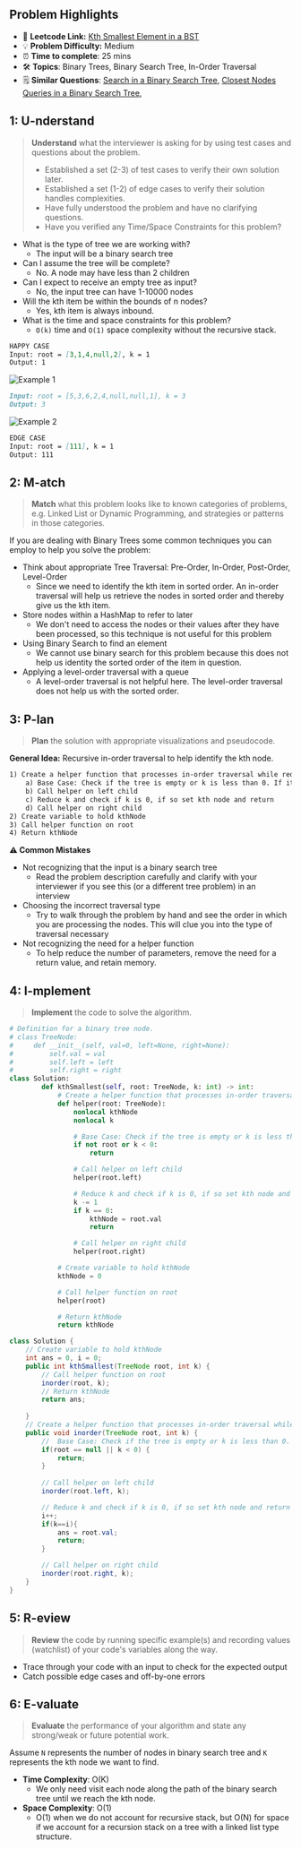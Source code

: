 ## Problem Highlights

* 🔗 **Leetcode Link:** [Kth Smallest Element in a BST](https://leetcode.com/problems/kth-smallest-element-in-a-bst/) 
* 💡 **Problem Difficulty:** Medium
* ⏰ **Time to complete**: 25 mins
* 🛠️ **Topics**: Binary Trees, Binary Search Tree, In-Order Traversal 
* 🗒️ **Similar Questions**: [Search in a Binary Search Tree](https://leetcode.com/problems/search-in-a-binary-search-tree/), [Closest Nodes Queries in a Binary Search Tree](https://leetcode.com/problems/closest-nodes-queries-in-a-binary-search-tree/), 
    
## 1: U-nderstand
 
> **Understand** what the interviewer is asking for by using test cases and questions about the problem.
> 
> - Established a set (2-3) of test cases to verify their own solution later.
> - Established a set (1-2) of edge cases to verify their solution handles complexities.
> - Have fully understood the problem and have no clarifying questions.
> - Have you verified any Time/Space Constraints for this problem?

- What is the type of tree we are working with?
  - The input will be a binary search tree
- Can I assume the tree will be complete?
  - No. A node may have less than 2 children
- Can I expect to receive an empty tree as input?
  - No, the input tree can have 1-10000 nodes
- Will the kth item be within the bounds of n nodes?
    - Yes, kth item is always inbound.
- What is the time and space constraints for this problem?
    - `O(k)` time and `O(1)` space complexity without the recursive stack.

```markdown
HAPPY CASE
Input: root = [3,1,4,null,2], k = 1
Output: 1
```

![Example 1](https://assets.leetcode.com/uploads/2021/01/28/kthtree1.jpg)

```markdown
Input: root = [5,3,6,2,4,null,null,1], k = 3
Output: 3
```

![Example 2](https://assets.leetcode.com/uploads/2021/01/28/kthtree2.jpg)

```markdown
EDGE CASE
Input: root = [111], k = 1
Output: 111
```   
    
## 2: M-atch

> **Match** what this problem looks like to known categories of problems, e.g. Linked List or Dynamic Programming, and strategies or patterns in those categories.

If you are dealing with Binary Trees some common techniques you can employ to help you solve the problem:

- Think about appropriate Tree Traversal: Pre-Order, In-Order, Post-Order, Level-Order
    - Since we need to identify the kth item in sorted order. An in-order traversal will help us retrieve the nodes in sorted order and thereby give us the kth item.
- Store nodes within a HashMap to refer to later
    - We don't need to access the nodes or their values after they have been processed, so this technique is not useful for this problem
- Using Binary Search to find an element
    - We cannot use binary search for this problem because this does not help us identity the sorted order of the item in question.
- Applying a level-order traversal with a queue
    - A level-order traversal is not helpful here. The level-order traversal does not help us with the sorted order.

## 3: P-lan

> **Plan** the solution with appropriate visualizations and pseudocode.

**General Idea:** Recursive in-order traversal to help identify the kth node.

```markdown
1) Create a helper function that processes in-order traversal while reducing k to help identify kth node.
    a) Base Case: Check if the tree is empty or k is less than 0. If it is, return. We have completed search.
    b) Call helper on left child
    c) Reduce k and check if k is 0, if so set kth node and return 
    d) Call helper on right child
2) Create variable to hold kthNode
3) Call helper function on root
4) Return kthNode
```

**⚠️ Common Mistakes**
- Not recognizing that the input is a binary search tree
    - Read the problem description carefully and clarify with your interviewer if you see this (or a different tree problem) in an interview
- Choosing the incorrect traversal type
    - Try to walk through the problem by hand and see the order in which you are processing the nodes. This will clue you into the type of traversal necessary
- Not recognizing the need for a helper function
    - To help reduce the number of parameters, remove the need for a return value, and retain memory.

## 4: I-mplement

> **Implement** the code to solve the algorithm.

```python
# Definition for a binary tree node.
# class TreeNode:
#     def __init__(self, val=0, left=None, right=None):
#         self.val = val
#         self.left = left
#         self.right = right
class Solution:
        def kthSmallest(self, root: TreeNode, k: int) -> int:
            # Create a helper function that processes in-order traversal while reducing k to help identify kth node
            def helper(root: TreeNode):
                nonlocal kthNode 
                nonlocal k

                # Base Case: Check if the tree is empty or k is less than 0. If it is, return. We have completed search.
                if not root or k < 0:
                    return

                # Call helper on left child
                helper(root.left)

                # Reduce k and check if k is 0, if so set kth node and return
                k -= 1
                if k == 0:
                    kthNode = root.val
                    return

                # Call helper on right child
                helper(root.right)

            # Create variable to hold kthNode
            kthNode = 0

            # Call helper function on root
            helper(root)

            # Return kthNode
            return kthNode
```
```java
class Solution {
    // Create variable to hold kthNode
    int ans = 0, i = 0;
    public int kthSmallest(TreeNode root, int k) {
        // Call helper function on root
        inorder(root, k);
        // Return kthNode
        return ans;
        
    }
    // Create a helper function that processes in-order traversal while reducing k to help identify kth node
    public void inorder(TreeNode root, int k) {
        //  Base Case: Check if the tree is empty or k is less than 0. If it is, return. We have completed search.
        if(root == null || k < 0) {
            return;
        }
        
        // Call helper on left child
        inorder(root.left, k);

        // Reduce k and check if k is 0, if so set kth node and return
        i++;
        if(k==i){
            ans = root.val; 
            return;  
        }

        // Call helper on right child
        inorder(root.right, k);
    }
}
```
    
## 5: R-eview

> **Review** the code by running specific example(s) and recording values (watchlist) of your code's variables along the way.

- Trace through your code with an input to check for the expected output
- Catch possible edge cases and off-by-one errors

## 6: E-valuate

> **Evaluate** the performance of your algorithm and state any strong/weak or future potential work.

Assume `N` represents the number of nodes in binary search tree and `K` represents the kth node we want to find.
    
* **Time Complexity**: O(K)
    *  We only need visit each node along the path of the binary search tree until we reach the kth node. 
* **Space Complexity**: O(1) 
    * O(1) when we do not account for recursive stack, but O(N) for space if we account for a recursion stack on a tree with a linked list type structure.